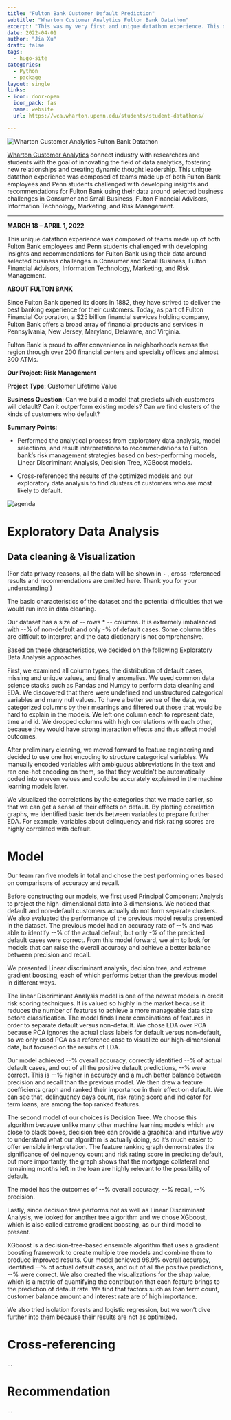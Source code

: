 ```yaml
---
title: "Fulton Bank Customer Default Prediction"
subtitle: "Wharton Customer Analytics Fulton Bank Datathon"
excerpt: "This was my very first and unique datathon experience. This datathon was composed of teams made up of both Fulton Bank employees and Penn students challenged with developing insights and recommendations for Fulton Bank using their data around selected business challenges in Consumer and Small Business, Fulton Financial Advisors, Information Technology, Marketing, and Risk Management."
date: 2022-04-01
author: "Jia Xu"
draft: false
tags:
  - hugo-site
categories:
  - Python
  - package
layout: single
links:
- icon: door-open
  icon_pack: fas
  name: website
  url: https://wca.wharton.upenn.edu/students/student-datathons/

---
```




![Wharton Customer Analytics Fulton Bank Datathon](featured-hex.jpg)

[Wharton Customer Analytics](https://wca.wharton.upenn.edu/students/student-datathons/) connect industry with researchers and students with the goal of innovating the field of data analytics, fostering new relationships and creating dynamic thought leadership. This unique datathon experience was composed of teams made up of both Fulton Bank employees and Penn students challenged with developing insights and recommendations for Fulton Bank using their data around selected business challenges in Consumer and Small Business, Fulton Financial Advisors, Information Technology, Marketing, and Risk Management.

---

$\textbf{MARCH 18 – APRIL 1, 2022}$

This unique datathon experience was composed of teams made up of both Fulton Bank employees and Penn students challenged with developing insights and recommendations for Fulton Bank using their data around selected business challenges in Consumer and Small Business, Fulton Financial Advisors, Information Technology, Marketing, and Risk Management.

$\textbf{ABOUT FULTON BANK}$

Since Fulton Bank opened its doors in 1882, they have strived to deliver the best banking experience for their customers. Today, as part of Fulton Financial Corporation, a $25 billion financial services holding company, Fulton Bank offers a broad array of financial products and services in Pennsylvania, New Jersey, Maryland, Delaware, and Virginia.

Fulton Bank is proud to offer convenience in neighborhoods across the region through over 200 financial centers and specialty offices and almost 300 ATMs.


$\textbf{Our Project: Risk Management}$

$\textbf{Project Type}$: Customer Lifetime Value

$\textbf{Business Question}$: Can we build a model that predicts which customers will default? Can it outperform existing models? Can we find clusters of the kinds of customers who default?


$\textbf{Summary Points}$:

  * Performed the analytical process from exploratory data analysis, model selections, and result interpretations to recommendations to Fulton bank’s risk management strategies based on best-performing models, Linear Discriminant Analysis, Decision Tree, XGBoost models. 

  * Cross-referenced the results of the optimized models and our exploratory data analysis to find clusters of customers who are most likely to default.

![agenda](agenda.png)

# Exploratory Data Analysis

## Data cleaning & Visualization

(For data privacy reasons, all the data will be shown in `-` , cross-referenced results and recommendations are omitted here. Thank you for your understanding!)

The basic characteristics of the dataset and the potential difficulties that we would run into in data cleaning. 

Our dataset has a size of -- rows * -- columns. It is extremely imbalanced with --% of non-default and only -% of default cases. Some column titles are difficult to interpret and the data dictionary is not comprehensive. 


Based on these characteristics, we decided on the following Exploratory Data Analysis approaches. 

First, we examined all column types, the distribution of default cases, missing and unique values, and finally anomalies. We used common data science stacks such as Pandas and Numpy to perform data cleaning and EDA. We discovered that there were undefined and unstructured categorical variables and many null values. To have a better sense of the data, we categorized columns by their meanings and filtered out those that would be hard to explain in the models. We left one column each to represent date, time and id. We dropped columns with high correlations with each other, because they would have strong interaction effects and thus affect model outcomes. 


After preliminary cleaning, we moved forward to feature engineering and decided to use one hot encoding to structure categorical variables. We manually encoded variables  with ambiguous abbreviations in the text  and ran one-hot encoding on them,  so that they wouldn't be automatically coded into uneven values and could be accurately explained in the machine learning models later.


We visualized the correlations by the categories that we made earlier, so that we can get a sense of their effects on default. By plotting correlation graphs, we identified basic trends between variables to prepare further EDA. For example, variables about delinquency and risk rating scores are highly correlated with default. 


# Model 

Our team ran five models in total and chose the best performing ones based on comparisons of accuracy and recall. 


Before constructing our models, we first used Principal Component Analysis to project the high-dimensional data into 3 dimensions. We noticed that default and non-default customers actually do not form separate clusters. We also evaluated the performance of the previous model results presented in the dataset. The previous model had an accuracy rate of --% and was able to identify --% of the actual default, but only -% of the predicted default cases were correct. From this model forward, we aim to look for models that can raise the overall accuracy and achieve a better balance between precision and recall. 

We presented Linear discriminant analysis, decision tree, and extreme gradient boosting, each of which performs better than the previous model in different ways.


The linear Discriminant Analysis model is one of the newest models in credit risk scoring techniques. It is valued so highly in the market because it reduces the number of features to achieve a more manageable data size before classification. The model finds linear combinations of features in order to separate default versus non-default. We chose LDA over PCA because PCA ignores the actual class labels for default versus non-default, so we only used PCA as a reference case to visualize our high-dimensional data, but focused on the results of LDA.

Our model achieved --% overall accuracy, correctly identified --% of actual default cases, and out of all the positive default predictions, --% were correct. This is --% higher in accuracy and a much better balance between precision and recall than the previous model. We then drew a feature coefficients graph and ranked their importance in their effect on default. We can see that,  delinquency days count, risk rating score and indicator for term loans, are among the top ranked features. 


The second model of our choices is Decision Tree. We choose this algorithm because unlike many other machine learning models which are close to black boxes, decision tree can provide a graphical and intuitive way to understand what our algorithm is actually doing, so it’s much easier to offer sensible interpretation. The feature ranking graph demonstrates the significance of delinquency count and risk rating score in predicting default, but more importantly, the graph shows that the mortgage collateral and remaining months left in the loan are highly relevant to the possibility of default. 

The model has the outcomes of --% overall accuracy, --% recall, --% precision. 


Lastly, since decision tree performs not as well as Linear Discriminant Analysis, we looked for another tree algorithm and we chose XGboost, which is also called extreme gradient boosting, as our third model to present.

XGboost is a decision-tree-based ensemble algorithm that uses a gradient boosting framework to create multiple tree models and combine them to produce improved results. Our model achieved 98.9% overall accuracy, identified --% of actual default cases, and out of all the positive predictions,  --% were correct. We also created the visualizations for the shap value, which is a metric of quantifying the contribution that each feature brings to the prediction of default rate. We find that factors such as loan term count, customer balance amount and interest rate are of high importance.

We also tried isolation forests and logistic regression, but we won’t dive further into them because their results are not as optimized. 

# Cross-referencing

...

# Recommendation

...
 

